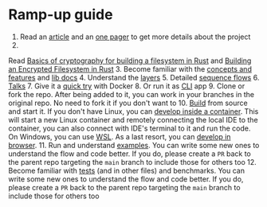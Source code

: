 # Ramp-up guide

1. Read
   an [article](https://medium.com/system-weakness/hitchhikers-guide-to-building-a-distributed-filesystem-in-rust-the-very-beginning-2c02eb7313e7)
   and an [one pager](The_Hitchhiker_s_Guide_to_Building_an_Encrypted_Filesystem_in_Rust-1.pdf) to get more details
   about the project
2.
Read [Basics of cryptography for building a filesystem in Rust](https://miro.com/app/board/uXjVLccxeCE=/?share_link_id=962517464374)
and [Building an Encrypted Filesystem in Rust](https://miro.com/app/board/uXjVLa8i1h0=/?share_link_id=745134849333)
3. Become familiar with the [concepts and features](https://github.com/radumarias/rencfs)
   and [lib docs](https://docs.rs/rencfs/latest/rencfs)
4. Understand the [layers](https://github.com/radumarias/rencfs/blob/main/website/resources/layers.png)
5. Detailed [sequence flows](flows.md)
6. [Talks](https://startech-rd.io/hitchhikers-guide-to/)
7. Give it a [quick try](https://github.com/radumarias/rencfs#give-it-a-quick-try-with-docker) with Docker
8. Or run it as [CLI](https://github.com/radumarias/rencfs?tab=readme-ov-file#command-line-tool) app
9. Clone or fork the repo. After being added to it, you can work in your branches in the original repo. No need to fork
   it if you don't want to
10. [Build](https://github.com/radumarias/rencfs?tab=readme-ov-file#build-from-source) from source and start it. If you
    don't have Linux, you
    can [develop inside a container](https://github.com/radumarias/rencfs?tab=readme-ov-file#developing-inside-a-container).
    This will start a new Linux container and remotely connecting the local IDE to the container, you can also connect
    with IDE's terminal to it and run the code. On Windows, you can
    use [WSL](https://harsimranmaan.medium.com/install-and-setup-rust-development-environment-on-wsl2-dccb4bf63700). As
    a last resort, you can [develop in browser](https://github.com/radumarias/rencfs/blob/main/README.md#browser).
11. Run and understand [examples](../../examples). You can write some new ones to understand the flow and code better.
    If you do, please create a `PR` back to the parent repo targeting the `main` branch to include those for others too
12. Become familiar with [tests](https://github.com/radumarias/rencfs/blob/main/src/encryptedfs/test.rs) (and in other
    files) and benchmarks. You can write some new ones to understand the flow and code better. If you do, please create
    a `PR` back to the parent repo targeting the `main` branch to include those for others too
